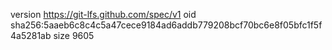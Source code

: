 version https://git-lfs.github.com/spec/v1
oid sha256:5aaeb6c8c4c5a47cece9184ad6addb779208bcf70bc6e8f05bfc1f5f4a5281ab
size 9605
